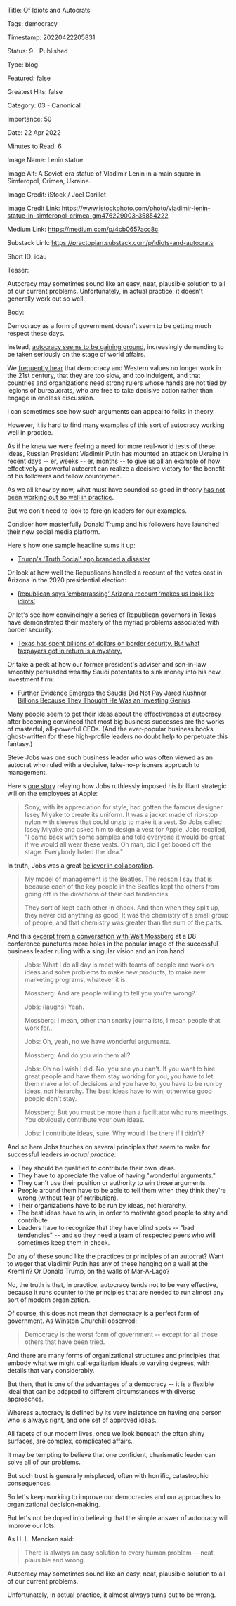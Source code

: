 Title:  Of Idiots and Autocrats

Tags:   democracy

Timestamp: 20220422205831

Status: 9 - Published

Type:   blog

Featured: false

Greatest Hits: false

Category: 03 - Canonical

Importance: 50

Date:   22 Apr 2022

Minutes to Read: 6

Image Name: Lenin statue

Image Alt: A Soviet-era statue of Vladimir Lenin in a main square in Simferopol, Crimea, Ukraine.

Image Credit: iStock / Joel Carillet

Image Credit Link: https://www.istockphoto.com/photo/vladimir-lenin-statue-in-simferopol-crimea-gm476229003-35854222

Medium Link: https://medium.com/p/4cb0657acc8c

Substack Link: https://practopian.substack.com/p/idiots-and-autocrats

Short ID: idau

Teaser:

Autocracy may sometimes sound like an easy, neat, plausible solution to all of our current problems. Unfortunately, in actual practice, it doesn't generally work out so well.


Body:

Democracy as a form of government doesn't seem to be getting much respect these days. 

Instead, [autocracy seems to be gaining ground](https://www.washingtonpost.com/politics/2022/03/18/newly-important-american-political-axis-democracy-vs-autocracy/), increasingly demanding to be taken seriously on the stage of world affairs. 

We [frequently hear](https://www.theguardian.com/media/2021/aug/07/tucker-carlson-hungary-viktor-orban-donald-trump) that democracy and Western values no longer work in the 21st century, that they are too slow, and too indulgent, and that countries and organizations need strong rulers whose hands are not tied by legions of bureaucrats, who are free to take decisive action rather than engage in endless discussion. 

I can sometimes see how such arguments can appeal to folks in theory. 

However, it is hard to find many examples of this sort of autocracy working well in practice. 

As if he knew we were feeling a need for more real-world tests of these ideas, Russian President Vladimir Putin has mounted an attack on Ukraine in recent days -- er, weeks -- er, months -- to give us all an example of how effectively a powerful autocrat  can realize a decisive victory for the benefit of his followers and fellow countrymen. 

As we all know by now, what must have sounded so good in theory [has not been working out so well in practice](https://www.bloomberg.com/news/articles/2022-04-20/putin-s-war-in-ukraine-has-russian-elites-fearing-global-isolation). 

But we don't need to look to foreign leaders for our examples. 

Consider how masterfully Donald Trump and his followers have launched their new social media platform.

Here's how one sample headline sums it up:

* [Trump's 'Truth Social' app branded a disaster](https://www.bbc.com/news/technology-60922717)

Or look at how well the Republicans handled a recount of the  votes cast in Arizona in the 2020 presidential election:

* [Republican says ’embarrassing’ Arizona recount ‘makes us look like idiots’](https://thehill.com/homenews/state-watch/552590-gop-state-senator-in-arizona-recount-makes-us-look-like-idiots/)

Or let's see how convincingly a series of Republican governors in Texas have demonstrated their mastery of the myriad problems associated with border security:

* [Texas has spent billions of dollars on border security. But what taxpayers got in return is a mystery.](https://www.texastribune.org/2022/04/18/texas-border-security-spending/)

Or take a peek at how our former president's adviser and son-in-law smoothly persuaded wealthy Saudi potentates to sink money into his new investment firm:

* [Further Evidence Emerges the Saudis Did Not Pay Jared Kushner Billions Because They Thought He Was an Investing Genius](https://www.vanityfair.com/news/2022/04/jared-kushner-affinity-partners-saudi-arabia-pitch-deck)

Many people seem to get their ideas about the effectiveness of autocracy after becoming convinced that most big business successes are the works of masterful, all-powerful CEOs. (And the ever-popular business books ghost-written for these high-profile leaders no doubt help to perpetuate this fantasy.)

Steve Jobs was one such business leader who was often viewed as an autocrat who ruled with a decisive, take-no-prisoners approach to management.

Here's [one story](https://9to5mac.com/2011/10/11/steve-jobs-book-excerpt-why-he-wore-the-black-mock-turtleneck-uniform/) relaying how Jobs ruthlessly imposed his brilliant strategic will on the employees at Apple:

> Sony, with its appreciation for style, had gotten the famous designer Issey Miyake to create its uniform. It was a jacket made of rip-stop nylon with sleeves that could unzip to make it a vest. So Jobs called Issey Miyake and asked him to design a vest for Apple, Jobs recalled, "I came back with some samples and told everyone it would be great if we would all wear these vests. Oh man, did I get booed off the stage. Everybody hated the idea." 

In truth, Jobs was a great [believer in collaboration](https://www.fastcompany.com/1829788/exclusive-new-wisdom-steve-jobs-technology-hollywood-and-how-good-management-beatles).

> My model of management is the Beatles. The reason I say that is because each of the key people in the Beatles kept the others from going off in the directions of their bad tendencies. 
> 
> They sort of kept each other in check. And then when they split up, they never did anything as good. It was the chemistry of a small group of people, and that chemistry was greater than the sum of the parts.

And this [excerpt from a conversation with Walt Mossberg](https://www.youtube.com/watch?v=-F7o5ipBbvQ) at a D8 conference punctures more holes in the popular image of the successful business leader ruling with a singular vision and an iron hand:

> Jobs: What I do all day is meet with teams of people and work on ideas and solve problems to make new products, to make new marketing programs, whatever it is. 
> 
> Mossberg: And are people willing to tell you you're wrong? 
> 
> Jobs: (laughs) Yeah. 
> 
> Mossberg: I mean, other than snarky journalists, I mean people that work for… 
> 
> Jobs: Oh, yeah, no we have wonderful arguments. 
> 
> Mossberg: And do you win them all? 
> 
> Jobs: Oh no I wish I did. No, you see you can't. If you want to hire great people and have them stay working for you, you have to let them make a lot of decisions and you have to, you have to be run by ideas, not hierarchy. The best ideas have to win, otherwise good people don't stay. 
> 
> Mossberg: But you must be more than a facilitator who runs meetings. You obviously contribute your own ideas. 
> 
> Jobs: I contribute ideas, sure. Why would I be there if I didn't?

And so here Jobs touches on several principles that seem to make for successful leaders *in actual practice*:

+ They should be qualified to contribute their own ideas. 
+ They have to appreciate the value of having "wonderful arguments."
+ They can't use their position or authority to win those arguments. 
+ People around them have to be able to tell them when they think they're wrong (without fear of retribution). 
+ Their organizations have to be run by ideas, not hierarchy. 
+ The best ideas have to win, in order to motivate good people to stay and contribute.
+ Leaders have to recognize that they have blind spots -- "bad tendencies" -- and so they need a team of respected peers who will sometimes keep them in check. 

Do any of these sound like the practices or principles of an autocrat? Want to wager that Vladimir Putin has any of these hanging on a wall at the Kremlin? Or Donald Trump, on the walls of Mar-A-Lago?

No, the truth is that, in practice, autocracy tends not to be very effective, because it runs counter to the principles that are needed to run almost any sort of modern organization. 

Of course, this does not mean that democracy is a perfect form of government. As Winston Churchill observed:

> Democracy is the worst form of government -- except for all those others that have been tried.

And there are many forms of organizational structures and principles that embody what we might call egalitarian ideals to varying degrees, with details that vary considerably. 

But then, that is one of the advantages of a democracy -- it is a flexible ideal that can be adapted to different circumstances with diverse approaches.

Whereas autocracy is defined by its very insistence on having one person who is always right, and one set of approved ideas. 

All facets of our modern lives, once we look beneath the often shiny surfaces, are complex, complicated affairs. 

It may be tempting to believe that one confident, charismatic leader can solve all of our problems. 

But such trust is generally misplaced, often with horrific, catastrophic consequences. 

So let's keep working to improve our democracies and our approaches to organizational decision-making. 

But let's not be duped into believing that the simple answer of autocracy will improve our lots. 

As H. L. Mencken said:

> There is always an easy solution to every human problem -- neat, plausible and wrong.

Autocracy may sometimes sound like an easy, neat, plausible solution to all of our current problems. 

Unfortunately, in actual practice, it almost always turns out to be wrong.
